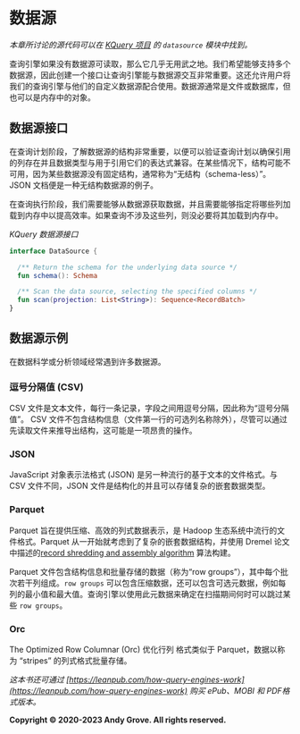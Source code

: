# 数据源

_本章所讨论的源代码可以在 [KQuery 项目](https://github.com/andygrove/how-query-engines-work) 的 `datasource` 模块中找到。_

查询引擎如果没有数据源可读取，那么它几乎无用武之地。我们希望能够支持多个数据源，因此创建一个接口让查询引擎能与数据源交互非常重要。这还允许用户将我们的查询引擎与他们的自定义数据源配合使用。数据源通常是文件或数据库，但也可以是内存中的对象。

## 数据源接口

在查询计划阶段，了解数据源的结构非常重要，以便可以验证查询计划以确保引用的列存在并且数据类型与用于引用它们的表达式兼容。在某些情况下，结构可能不可用，因为某些数据源没有固定结构，通常称为“无结构（schema-less）”。 JSON 文档便是一种无结构数据源的例子。

在查询执行阶段，我们需要能够从数据源获取数据，并且需要能够指定将哪些列加载到内存中以提高效率。如果查询不涉及这些列，则没必要将其加载到内存中。

*KQuery 数据源接口*

```kotlin
interface DataSource {

  /** Return the schema for the underlying data source */
  fun schema(): Schema

  /** Scan the data source, selecting the specified columns */
  fun scan(projection: List<String>): Sequence<RecordBatch>
}
```

## 数据源示例

在数据科学或分析领域经常遇到许多数据源。

### 逗号分隔值 (CSV)

CSV 文件是文本文件，每行一条记录，字段之间用逗号分隔，因此称为“逗号分隔值”。 CSV 文件不包含结构信息（文件第一行的可选列名称除外），尽管可以通过先读取文件来推导出结构，这可能是一项昂贵的操作。

### JSON

JavaScript 对象表示法格式 (JSON) 是另一种流行的基于文本的文件格式。与 CSV 文件不同，JSON 文件是结构化的并且可以存储复杂的嵌套数据类型。

### Parquet

Parquet 旨在提供压缩、高效的列式数据表示，是 Hadoop 生态系统中流行的文件格式。Parquet 从一开始就考虑到了复杂的嵌套数据结构，并使用 Dremel 论文中描述的[record shredding and assembly algorithm](https://github.com/julienledem/redelm/wiki/The-striping-and-assembly-algorithms-from-the-Dremel-paper) 算法构建。

Parquet 文件包含结构信息和批量存储的数据（称为“row groups”），其中每个批次若干列组成。`row groups` 可以包含压缩数据，还可以包含可选元数据，例如每列的最小值和最大值。查询引擎以使用此元数据来确定在扫描期间何时可以跳过某些 `row groups`。

### Orc

The Optimized Row Columnar (Orc) 优化行列 格式类似于 Parquet，数据以称为 “stripes” 的列式格式批量存储。

*这本书还可通过 [https://leanpub.com/how-query-engines-work](https://leanpub.com/how-query-engines-work) 购买 ePub、MOBI 和 PDF格式版本。*

**Copyright © 2020-2023 Andy Grove. All rights reserved.**
